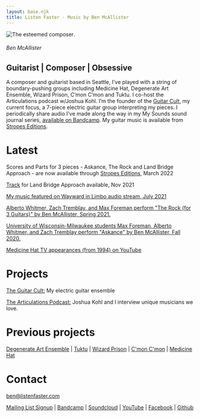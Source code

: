 ```yaml
---
layout: base.njk
title: Listen Faster - Music by Ben McAllister
---
```



<div id="home-header">

![The esteemed composer](/main/img/Ben_on_Orcas.jpg).

###### Ben McAllister

## Guitarist | Composer | Obsessive

</div>

<div id="home-body">

A composer and guitarist based in Seattle, I've played with a string of boundary-pushing groups 
including Medicine Hat, Degenerate Art Ensemble, Wizard Prison, C’mon C’mon and Tuktu. 
I co-host the Articulations podcast w/Joshua Kohl. I’m the founder of the [Guitar Cult](http://theguitarcult.com/), my current focus, a 7-piece electric guitar group interpreting my pieces. I periodically share audio I've made along the way in my My Sounds sound journal series, [available on Bandcamp](https://listenfastermusic.bandcamp.com/).  My guitar music is available from [Stropes Editions](https://www.stropes.com/ben-mcallister/).

# Latest

Scores and Parts for 3 pieces - Askance, The Rock and Land Bridge Approach - are now available through [Stropes Editions](https://www.stropes.com/ben-mcallister/), March 2022

[Track](https://listenfastermusic.bandcamp.com/track/land-bridge-approach-for-3-guitars) for Land Bridge Approach available, Nov 2021

[My music featured on Wayward in Limbo audio stream, July 2021](https://www.listenfaster.com/main/wayward-in-limbo-series-july-2021-liner-notes/)

[Alberto Whitmer, Zach Tremblay, and Max Foreman perform "The Rock (for 3 Guitars)" by Ben McAllister, Spring 2021.](https://www.youtube.com/watch?v=2M7vOIHOeeU)

[University of Wisconsin-Milwaukee students Max Foreman, Alberto Whitmer, and Zach Tremblay perform "Askance" by Ben McAllister, Fall 2020.](https://www.youtube.com/watch?v=hmvI6H64SPI)

[Medicine Hat TV appearances (from 1994)  on YouTube](https://www.youtube.com/playlist?list=PL8HqEsHojIXPM3Nn-1xxiXzWyiu_Mn-T6)

# Projects

[The Guitar Cult:](https://www.theguitarcult.com/) My electric guitar ensemble

[The Articulations Podcast:](https://www.articulationspodcast.com/) Joshua Kohl and I interview unique musicians we love.

# Previous projects

[Degenerate Art Ensemble](https://www.degenerateartensemble.com/) | [Tuktu](https://listenfastermusic.bandcamp.com/album/qayaq-1) | [Wizard Prison](https://wizardprison.bandcamp.com/) | [C'mon C'mon](https://cmoncmon.bandcamp.com/) | [Medicine Hat](https://listenfastermusic.bandcamp.com/album/medicine-hat)

# Contact

ben@listenfaster.com

[Mailing List Signup](http://eepurl.com/bbcGMr) | [Bandcamp](https://listenfastermusic.bandcamp.com/) | [Soundcloud](https://soundcloud.com/listenfaster/) | [YouTube](https://www.youtube.com/channel/UCWBSD3mHhaImuKrzbQ0zHQA) | [Facebook](https://www.facebook.com/ben.mcallister) | [Github](https://github.com/benmca/)

</div>


